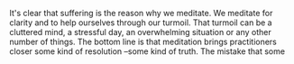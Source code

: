 
It's clear that suffering is the reason why we meditate. We meditate for clarity and to help ourselves through our turmoil. That turmoil can be a cluttered mind, a stressful day, an overwhelming situation or any other number of things. The bottom line is that meditation brings practitioners closer some kind of resolution –some kind of truth. The mistake that some  
<!--stackedit_data:
eyJoaXN0b3J5IjpbNjg1NDU2NTIyLDE3NzM4MDM0MDZdfQ==
-->